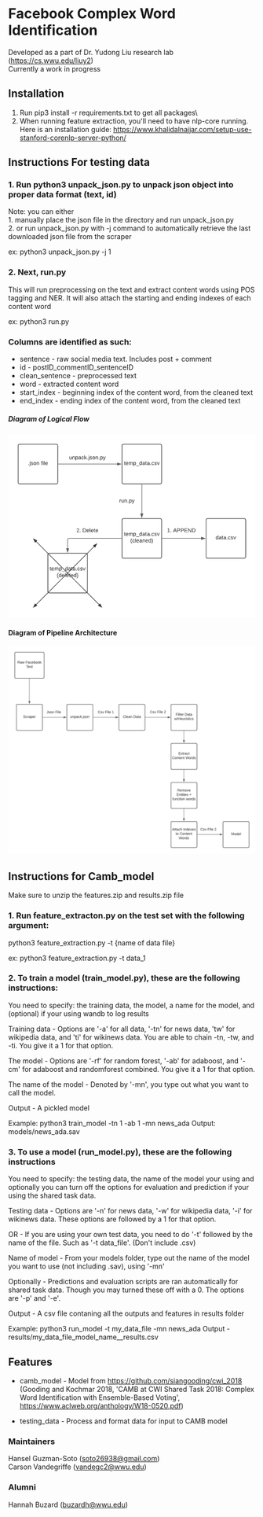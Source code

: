 # Facebook Complex Word Identification

Developed as a part of Dr. Yudong Liu research lab (https://cs.wwu.edu/liuy2) </br>
Currently a work in progress

## Installation

1. Run pip3 install -r requirements.txt to get all packages\
2. When running feature extraction, you'll need to have nlp-core running. Here is an installation guide: https://www.khalidalnajjar.com/setup-use-stanford-corenlp-server-python/

## Instructions For testing data

### 1. Run python3 unpack_json.py to unpack json object into proper data format (text, id)

Note: you can either <br> 1. manually place the json file in the directory and run unpack_json.py <br> 2. or run unpack_json.py with -j command to automatically retrieve the last
downloaded json file from the scraper

ex: python3 unpack_json.py -j 1

### 2. Next, run.py

This will run preprocessing on the text and extract content words using POS tagging and NER.
It will also attach the starting and ending indexes of each content word

ex: python3 run.py

### Columns are identified as such:

- sentence - raw social media text. Includes post + comment
- id - postID_commentID_sentenceID
- clean_sentence - preprocessed text
- word - extracted content word
- start_index - beginning index of the content word, from the cleaned text
- end_index - ending index of the content word, from the cleaned text

##### Diagram of Logical Flow

![GitHub Logo](diagrams/pipeline_high.png)

#### Diagram of Pipeline Architecture

![GitHub Logo](diagrams/pipeline_overview.png)

## Instructions for Camb_model

Make sure to unzip the features.zip and results.zip file

### 1. Run feature_extracton.py on the test set with the following argument:

python3 feature_extraction.py -t {name of data file}

ex: python3 feature_extraction.py -t data_1

### 2. To train a model (train_model.py), these are the following instructions:

You need to specify: the training data, the model, a name for the model, and (optional) if your using wandb to log results

Training data - Options are '-a' for all data, '-tn' for news data, 'tw' for wikipedia data, and 'ti' for wikinews data. You are able to chain -tn, -tw, and -ti. You give it a 1 for that option.

The model - Options are '-rf' for random forest, '-ab' for adaboost, and '-cm' for adaboost and randomforest combined. You give it a 1 for that option.

The name of the model - Denoted by '-mn', you type out what you want to call the model.

Output - A pickled model

Example: python3 train_model -tn 1 -ab 1 -mn news_ada
Output: models/news_ada.sav

### 3. To use a model (run_model.py), these are the following instructions

You need to specify: the testing data, the name of the model your using and optionally you can turn off the options for evaluation and prediction if your using the shared task data.

Testing data - Options are '-n' for news data, '-w' for wikipedia data, '-i' for wikinews data. These options are followed by a 1 for that option.

OR - If you are using your own test data, you need to do '-t' followed by the name of the file. Such as '-t data_file'. (Don't include .csv)

Name of model - From your models folder, type out the name of the model you want to use (not including .sav), using '-mn'

Optionally - Predictions and evaluation scripts are ran automatically for shared task data. Though you may turned these off with a 0. The options are '-p' and '-e'.

Output - A csv file contaning all the outputs and features in results folder

Example: python3 run_model -t my_data_file -mn news_ada
Output - results/my_data_file_model_name\_\_results.csv

## Features

- camb_model - Model from https://github.com/siangooding/cwi_2018 (Gooding and Kochmar 2018, 'CAMB at CWI Shared Task 2018: Complex Word Identification with Ensemble-Based Voting', https://www.aclweb.org/anthology/W18-0520.pdf)

- testing_data - Process and format data for input to CAMB model

### Maintainers

Hansel Guzman-Soto (soto26938@gmail.com)\
Carson Vandegriffe (vandegc2@wwu.edu)

### Alumni

Hannah Buzard (buzardh@wwu.edu)
